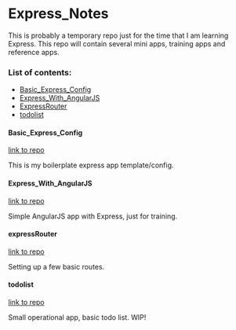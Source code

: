 # Express_Notes
This is probably a temporary repo just for the time that I am learning Express.
This repo will contain several mini apps, training apps and reference apps.

### List of contents:
- [Basic_Express_Config](https://github.com/OGsoundFX/Express_Notes/blob/master/README.md#basic_express_config)
- [Express_With_AngularJS](https://github.com/OGsoundFX/Express_Notes/blob/master/README.md#express_with_angularjs)
- [ExpressRouter](https://github.com/OGsoundFX/Express_Notes/blob/master/README.md#expressrouter)
- [todolist](https://github.com/OGsoundFX/Express_Notes/blob/master/README.md#todolist)

#### Basic_Express_Config
[link to repo](https://github.com/OGsoundFX/Express_Notes/tree/master/Basic_Express_Config)

This is my boilerplate express app template/config.

#### Express_With_AngularJS
[link to repo](https://github.com/OGsoundFX/Express_Notes/tree/master/Express_With_AngularJS)

Simple AngularJS app with Express, just for training.

#### expressRouter
[link to repo](https://github.com/OGsoundFX/Express_Notes/tree/master/expressRouter)

Setting up a few basic routes.

#### todolist
[link to repo](https://github.com/OGsoundFX/Express_Notes/tree/master/todolist)

Small operational app, basic todo list. WIP!
